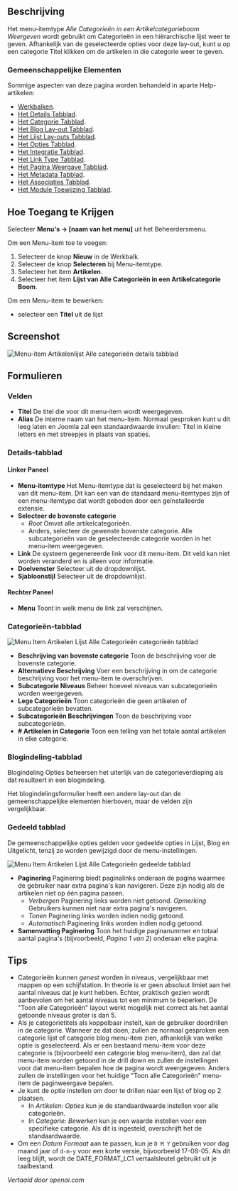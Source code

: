 <!-- Filename: Help4.x:Menu_Item:_List_All_Categories  / Display title: Alle Categorieën Weergeven -->

## Beschrijving

Het menu-itemtype *Alle Categorieën in een Artikelcategorieboom Weergeven* wordt gebruikt om Categorieën in een hiërarchische lijst weer te geven. Afhankelijk van de geselecteerde opties voor deze lay-out, kunt u op een categorie Titel klikken om de artikelen in die categorie weer te geven.

### Gemeenschappelijke Elementen

Sommige aspecten van deze pagina worden behandeld in aparte Help-artikelen:

* [Werkbalken](jdocmanual?article=help/common-elements/toolbars).
* [Het Details Tabblad](jdocmanual?article=help/menu-items-common/menu-item-details).
* [Het Categorie Tabblad](jdocmanual?article=help/menu-items-common/menu-item-category).
* [Het Blog Lay-out Tabblad](jdocmanual?article=help/menu-items-common/menu-item-blog-layout).
* [Het Lijst Lay-outs Tabblad](jdocmanual?article=help/menu-items-common/menu-item-list-layouts).
* [Het Opties Tabblad](jdocmanual?article=help/menu-items-common/menu-item-article-options).
* [Het Integratie Tabblad](jdocmanual?article=help/menu-items-common/menu-item-integration).
* [Het Link Type Tabblad](jdocmanual?article=help/menu-items-common/menu-item-link-type).
* [Het Pagina Weergave Tabblad](jdocmanual?article=help/menu-items-common/menu-item-page-display).
* [Het Metadata Tabblad](jdocmanual?article=help/menu-items-common/menu-item-metadata).
* [Het Associaties Tabblad](jdocmanual?article=help/common-elements/edit-associations).
* [Het Module Toewijzing Tabblad](jdocmanual?article=help/menu-items-common/menu-item-module-assignment).

## Hoe Toegang te Krijgen

Selecteer **Menu's → \[naam van het menu\]** uit het Beheerdersmenu.

Om een Menu-item toe te voegen:

1.  Selecteer de knop **Nieuw** in de Werkbalk.
2.  Selecteer de knop **Selecteren** bij Menu-itemtype.
3.  Selecteer het item **Artikelen**.
4.  Selecteer het item **Lijst van Alle Categorieën in een Artikelcategorie Boom**.

Om een Menu-item te bewerken:

- selecteer een **Titel** uit de lijst

## Screenshot

![Menu-item Artikelenlijst Alle categorieën details tabblad](../../../nl/images/menu-items/articles-list-all-categories-details-tab.png)

## Formulieren

### Velden

- **Titel** De titel die voor dit menu-item wordt weergegeven.
- **Alias** De interne naam van het menu-item. Normaal gesproken kunt u dit leeg laten en Joomla zal een standaardwaarde invullen: Titel in kleine letters en met streepjes in plaats van spaties.

### Details-tabblad

#### Linker Paneel

- **Menu-itemtype** Het Menu-itemtype dat is geselecteerd bij het maken van dit menu-item. Dit kan een van de standaard menu-itemtypes zijn of een menu-itemtype dat wordt geboden door een geïnstalleerde extensie.
- **Selecteer de bovenste categorie**
  - *Root* Omvat alle artikelcategorieën.
  - Anders, selecteer de gewenste bovenste categorie. Alle subcategorieën van de geselecteerde categorie worden in het menu-item weergegeven.
- **Link** De systeem gegenereerde link voor dit menu-item. Dit veld kan niet worden veranderd en is alleen voor informatie.
- **Doelvenster** Selecteer uit de dropdownlijst.
- **Sjabloonstijl** Selecteer uit de dropdownlijst.

#### Rechter Paneel

- **Menu** Toont in welk menu de link zal verschijnen.

### Categorieën-tabblad

![Menu Item Artikelen Lijst Alle Categorieën categorieën tabblad](../../../nl/images/menu-items/articles-list-all-categories-categories-tab.png)

- **Beschrijving van bovenste categorie** Toon de beschrijving voor de bovenste categorie.
- **Alternatieve Beschrijving** Voer een beschrijving in om de categorie beschrijving voor het menu-item te overschrijven.
- **Subcategorie Niveaus** Beheer hoeveel niveaus van subcategorieën worden weergegeven.
- **Lege Categorieën** Toon categorieën die geen artikelen of subcategorieën bevatten.
- **Subcategorieën Beschrijvingen** Toon de beschrijving voor subcategorieën.
- **\# Artikelen in Categorie** Toon een telling van het totale aantal artikelen in elke categorie.

### Blogindeling-tabblad

Blogindeling Opties beheersen het uiterlijk van de categorieverdieping als dat resulteert in een blogindeling.

Het blogindelingsformulier heeft een andere lay-out dan de gemeenschappelijke elementen hierboven, maar de velden zijn vergelijkbaar.

### Gedeeld tabblad

De gemeenschappelijke opties gelden voor gedeelde opties in Lijst, Blog en Uitgelicht, tenzij ze worden gewijzigd door de menu-instellingen.

![Menu Item Artikelen Lijst Alle Categorieën gedeelde tabblad](../../../nl/images/menu-items/articles-list-all-categories-shared-tab.png)

- **Paginering** Paginering biedt paginalinks onderaan de pagina waarmee de gebruiker naar extra pagina's kan navigeren. Deze zijn nodig als de artikelen niet op één pagina passen.
  - *Verbergen* Paginering links worden niet getoond. *Opmerking* Gebruikers kunnen niet naar extra pagina's navigeren.
  - *Tonen* Paginering links worden indien nodig getoond.
  - *Automatisch* Paginering links worden indien nodig getoond.
- **Samenvatting Paginering** Toon het huidige paginanummer en totaal aantal pagina's (bijvoorbeeld, *Pagina 1 van 2*) onderaan elke pagina.

## Tips

- Categorieën kunnen *genest* worden in niveaus, vergelijkbaar met mappen op een schijfstation. In theorie is er geen absoluut limiet aan het aantal niveaus dat je kunt hebben. Echter, praktisch gezien wordt aanbevolen om het aantal niveaus tot een minimum te beperken. De "Toon alle Categorieën" layout werkt mogelijk niet correct als het aantal getoonde niveaus groter is dan 5.
- Als je categorietitels als koppelbaar instelt, kan de gebruiker doordrillen in de categorie. Wanneer ze dat doen, zullen ze normaal gesproken een categorie lijst of categorie blog menu-item zien, afhankelijk van welke optie is geselecteerd. Als er een bestaand menu-item voor deze categorie is (bijvoorbeeld een categorie blog menu-item), dan zal dat menu-item worden getoond in de drill down en zullen de instellingen voor dat menu-item bepalen hoe de pagina wordt weergegeven. Anders zullen de instellingen voor het huidige "Toon alle Categorieën" menu-item de paginweergave bepalen.
- Je kunt de optie instellen om door te drillen naar een lijst of blog op 2 plaatsen.
  - In *Artikelen: Opties* kun je de standaardwaarde instellen voor alle categorieën.
  - In *Categorie: Bewerken* kun je een waarde instellen voor een specifieke categorie. Als dit is ingesteld, overschrijft het de standaardwaarde.
- Om een *Datum Formaat* aan te passen, kun je `D M Y` gebruiken voor dag maand jaar of `d-m-y` voor een korte versie, bijvoorbeeld 17-08-05. Als dit leeg blijft, wordt de DATE_FORMAT_LC1 vertaalsleutel gebruikt uit je taalbestand.

*Vertaald door openai.com*

